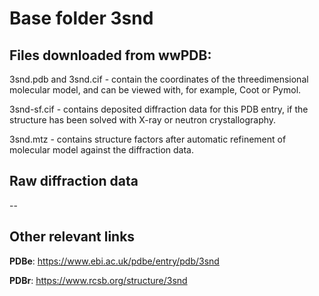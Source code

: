 # Base folder 3snd

## Files downloaded from wwPDB:

3snd.pdb and 3snd.cif - contain the coordinates of the threedimensional molecular model, and can be viewed with, for example, Coot or Pymol.

3snd-sf.cif - contains deposited diffraction data for this PDB entry, if the structure has been solved with X-ray or neutron crystallography.

3snd.mtz - contains structure factors after automatic refinement of molecular model against the diffraction data.

## Raw diffraction data

--<br> 

## Other relevant links 
**PDBe**:  https://www.ebi.ac.uk/pdbe/entry/pdb/3snd
 
**PDBr**: https://www.rcsb.org/structure/3snd 
